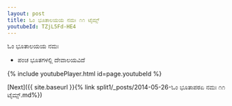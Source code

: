 ```yaml
---
layout: post
title: ಓಂ ಭೂತಾಲಯಯ ನಮಃ ೧೧ ಟೈಮ್ಸ್
youtubeId: TZjL5Fd-HE4
---
```

 
 
 ಓಂ ಭೂತಾಲಯಯ ನಮಃ  
 
 -  ಪಂಚ ಭೂತಗಳಲ್ಲಿ ದೇವಾಲಯವಿದೆ 
 
  
 
  
 
 
 
 
 
 


{% include youtubePlayer.html id=page.youtubeId %}
 
[Next]({{ site.baseurl }}{% link  split1/_posts/2014-05-26-ಓಂ ಭೂತಾಪಠಏ ನಮಃ ೧೧ ಟೈಮ್ಸ್.md%})
 
